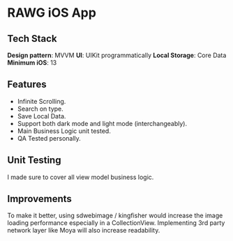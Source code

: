 
# RAWG iOS App
## Tech Stack

**Design pattern**: MVVM
**UI**: UIKit programmatically
**Local Storage**: Core Data
**Minimum iOS**: 13

## Features
- Infinite Scrolling.
- Search on type.
- Save Local Data.
- Support both dark mode and light mode (interchangeably).
- Main Business Logic unit tested.
- QA Tested personally.

## Unit Testing
I made sure to cover all view model business logic.

## Improvements
To make it better, using sdwebimage / kingfisher would increase the image loading performance especially in a CollectionView.
Implementing 3rd party network layer like Moya will also increase readability.
